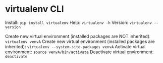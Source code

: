 # virtualenv CLI

Install: `pip install virtualenv`
Help: `virtualenv -h`
Version: `virtualenv --version`

Create new virtual environment (installed packages are NOT inherited): `virtualenv venvA`
Create new virtual environment (installed packages are inherited): `virtualenv --system-site-packages venvA`
Activate virtual environment: `source venvA/bin/activate`
Deactivate virtual environment: `deactivate`
